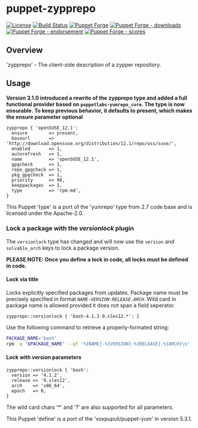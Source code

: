 # puppet-zypprepo

[![License](https://img.shields.io/github/license/voxpupuli/puppet-zypprepo.svg)](https://github.com/voxpupuli/puppet-zypprepo/blob/master/LICENSE)
[![Build Status](https://travis-ci.org/voxpupuli/puppet-zypprepo.svg?branch=master)](https://travis-ci.org/voxpupuli/puppet-zypprepo)
[![Puppet Forge](https://img.shields.io/puppetforge/v/puppet/zypprepo.svg)](https://forge.puppetlabs.com/puppet/zypprepo)
[![Puppet Forge - downloads](https://img.shields.io/puppetforge/dt/puppet/zypprepo.svg)](https://forge.puppetlabs.com/puppet/zypprepo)
[![Puppet Forge - endorsement](https://img.shields.io/puppetforge/e/puppet/zypprepo.svg)](https://forge.puppetlabs.com/puppet/zypprepo)
[![Puppet Forge - scores](https://img.shields.io/puppetforge/f/puppet/zypprepo.svg)](https://forge.puppetlabs.com/puppet/zypprepo)

## Overview

'zypprepo' - The client-side description of a zypper repository.

## Usage

**Version 3.1.0 introduced a rewrite of the zypprepo type and added a full functional provider based on `puppetlabs-yumrepo_core`. The type is now ensurable. To keep previous behavior, it defaults to present, which makes the ensure parameter optional**

```puppet
zypprepo { 'openSUSE_12.1':
  ensure        => present,
  baseurl       => 'http://download.opensuse.org/distribution/12.1/repo/oss/suse/',
  enabled       => 1,
  autorefresh   => 1,
  name          => 'openSUSE_12.1',
  gpgcheck      => 1,
  repo_gpgcheck => 1,
  pkg_gpgcheck  => 1,
  priority      => 98,
  keeppackages  => 1,
  type          => 'rpm-md',
}
```

This Puppet 'type' is a port of the 'yumrepo' type from 2.7 code base
and is licensed under the Apache-2.0.


### Lock a package with the *versionlock* plugin

The `versionlock` type has changed and will now use the `version` and `solvable_arch` keys to lock a package version.

**PLEASE NOTE: Once you define a lock in code, all locks must be defined in code.**

#### Lock via title

Locks explicitly specified packages from updates. Package name must be precisely specified in format *`NAME-VERSION-RELEASE.ARCH`*. Wild card in package name is allowed provided it does not span a field seperator.

```puppet
zypprepo::versionlock { 'bash-4.1.2-9.sles12.*': }
```

Use the following command to retrieve a properly-formated string:

```sh
PACKAGE_NAME='bash'
rpm -q "$PACKAGE_NAME" --qf '%{NAME}-%{VERSION}-%{RELEASE}.%{ARCH}\n'
```

#### Lock with version parameters

```puppet
zypprepo::versionlock { 'bash':
  version => '4.1.2',
  release => '9.sles12',
  arch    => 'x86_64',
  epoch   => 0,
}
```

The wild card chars '\*' and '?' are also supported for all parameters.

This Puppet 'define' is a port of the 'voxpupuli/puppet-yum' in version 5.3.1.
